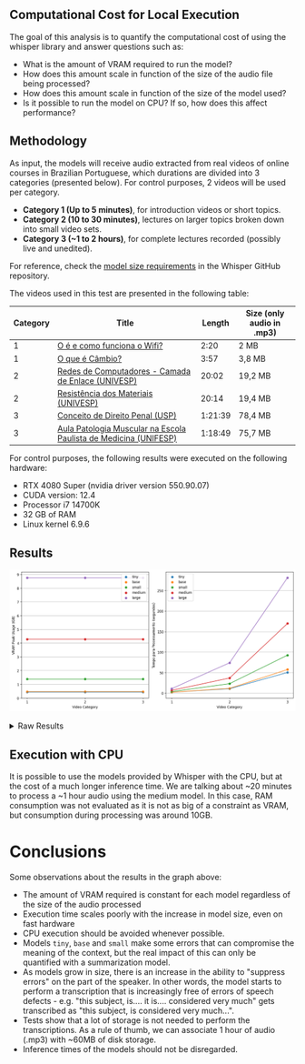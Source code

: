 ## Computational Cost for Local Execution

The goal of this analysis is to quantify the computational cost of using the whisper library and answer questions such as:

- What is the amount of VRAM required to run the model?
- How does this amount scale in function of the size of the audio file being processed?
- How does this amount scale in function of the size of the model used?
- Is it possible to run the model on CPU? If so, how does this affect performance?

## Methodology

As input, the models will receive audio extracted from real videos of online courses in Brazilian Portuguese,
which durations are divided into 3 categories (presented below). For control purposes, 2 videos will be used per category.

- **Category 1 (Up to 5 minutes)**, for introduction videos or short topics.
- **Category 2 (10 to 30 minutes)**, lectures on larger topics broken down into small video sets.
- **Category 3 (~1 to 2 hours)**, for complete lectures recorded (possibly live and unedited).

For reference, check the [model size requirements](https://github.com/openai/whisper?tab=readme-ov-file#available-models-and-languages) in the Whisper GitHub repository.

The videos used in this test are presented in the following table:

| Category | Title | Length | Size (only audio in .mp3) |
|-----------|--------|---------|---------------------------------|
| 1 | [O é e como funciona o Wifi?](https://www.youtube.com/watch?v=m4RgzZ7M7Cg) | 2:20 | 2 MB |
| 1 | [O que é Câmbio?](https://www.youtube.com/watch?v=2rPVOWEA4hQ) | 3:57 | 3,8 MB |
| 2 | [Redes de Computadores - Camada de Enlace (UNIVESP)](https://www.youtube.com/watch?v=zp9mQbGvndw&list=PLxI8Can9yAHc-_dZ6nsfoon08i2-4OvEk&index=14) | 20:02 | 19,2 MB |
| 2 | [Resistência dos Materiais (UNIVESP)](https://www.youtube.com/watch?v=vpnq4ki_5FM&list=PLvpJ4poxbUKTk3kTnUPbfL93Cs6Oj0Aj_&index=6) | 20:14 | 19,4 MB |
| 3 | [Conceito de Direito Penal (USP)](https://www.youtube.com/watch?v=_rkCrg1JrQE) | 1:21:39 | 78,4 MB |
| 3 | [Aula Patologia Muscular na Escola Paulista de Medicina (UNIFESP)](https://www.youtube.com/watch?v=6lD2s848jLA) | 1:18:49 | 75,7 MB |

For control purposes, the following results were executed on the following hardware:

- RTX 4080 Super (nvidia driver version 550.90.07)
- CUDA version: 12.4
- Processor i7 14700K
- 32 GB of RAM
- Linux kernel 6.9.6

## Results

![](./analysis.png)

<details><summary>Raw Results</summary>

| model   |   category | video               |   gpu_memory |   time_elapsed_gpu |   time_elapsed_cpu |
|:--------|-----------:|:--------------------|-------------:|-------------------:|-------------------:|
| tiny    |          1 | `audios/video1.mp3` |     0.43398  |            2.25258 |            6.40608 |
| tiny    |          1 | `audios/video2.mp3` |     0.431975 |            2.3984  |            6.18472 |
| tiny    |          2 | `audios/video3.mp3` |     0.431043 |            9.68161 |           30.3908  |
| tiny    |          2 | `audios/video4.mp3` |     0.43398  |           12.0237  |           32.9249  |
| tiny    |          3 | `audios/video5.mp3` |     0.43398  |           49.8613  |          111.891   |
| tiny    |          3 | `audios/video6.mp3` |     0.43398  |           50.8886  |          140.509   |
| base    |          1 | `audios/video1.mp3` |     0.460075 |            1.28745 |            5.30696 |
| base    |          1 | `audios/video2.mp3` |     0.460075 |            2.9707  |            8.78597 |
| base    |          2 | `audios/video3.mp3` |     0.460075 |           11.3532  |           39.4825  |
| base    |          2 | `audios/video4.mp3` |     0.461927 |           11.9363  |           38.3008  |
| base    |          3 | `audios/video5.mp3` |     0.461927 |           59.3413  |          194.422   |
| base    |          3 | `audios/video6.mp3` |     0.461927 |           55.7487  |          215.59    |
| small   |          1 | `audios/video1.mp3` |     1.37713  |            2.13399 |           11.0075  |
| small   |          1 | `audios/video2.mp3` |     1.37713  |            5.30485 |           26.3157  |
| small   |          2 | `audios/video3.mp3` |     1.37713  |           25.2913  |          121.507   |
| small   |          2 | `audios/video4.mp3` |     1.37713  |           20.9637  |          115.911   |
| small   |          3 | `audios/video5.mp3` |     1.37713  |           93.8212  |          473.175   |
| small   |          3 | `audios/video6.mp3` |     1.37713  |           91.3074  |          512.237   |
| medium  |          1 | `audios/video1.mp3` |     4.27814  |            3.90342 |           36.2946  |
| medium  |          1 | `audios/video2.mp3` |     4.27814  |            9.85753 |           73.0437  |
| medium  |          2 | `audios/video3.mp3` |     4.27814  |           34.8888  |          287.74    |
| medium  |          2 | `audios/video4.mp3` |     4.27814  |           38.696   |          307.462   |
| medium  |          3 | `audios/video5.mp3` |     4.27814  |          181.761   |         1393.74    |
| medium  |          3 | `audios/video6.mp3` |     4.27814  |          157.737   |         1289.86    |
| large   |          1 | `audios/video1.mp3` |     8.76059  |            6.12367 |           59.1588  |
| large   |          1 | `audios/video2.mp3` |     8.76059  |           15.8846  |          136.652   |
| large   |          2 | `audios/video3.mp3` |     8.76059  |           69.2826  |          574.302   |
| large   |          2 | `audios/video4.mp3` |     8.76059  |           78.6907  |          nan       |
| large   |          3 | `audios/video5.mp3` |     8.76059  |          295.687   |          nan       |
| large   |          3 | `audios/video6.mp3` |     8.76059  |          266.909   |          nan       |

</details>

## Execution with CPU

It is possible to use the models provided by Whisper with the CPU, but at the cost of a much longer inference time. We are talking about ~20 minutes to process a ~1 hour audio using the medium model. In this case, RAM consumption was not evaluated as it is not as big of a constraint as VRAM, but consumption during processing was around 10GB.

# Conclusions

Some observations about the results in the graph above:

- The amount of VRAM required is constant for each model regardless of the size of the audio processed
- Execution time scales poorly with the increase in model size, even on fast hardware
- CPU execution should be avoided whenever possible.
- Models `tiny`, `base` and `small` make some errors that can compromise the meaning of the context, but the real impact of this can only be quantified with a summarization model.
- As models grow in size, there is an increase in the ability to "suppress errors" on the part of the speaker. In other words, the model starts to perform a transcription that is increasingly free of errors of speech defects - e.g. "this subject, is.... it is.... considered very much" gets transcribed as "this subject, is considered very much...".
- Tests show that a lot of storage is not needed to perform the transcriptions. As a rule of thumb, we can associate 1 hour of audio (.mp3) with ~60MB of disk storage.
- Inference times of the models should not be disregarded.
